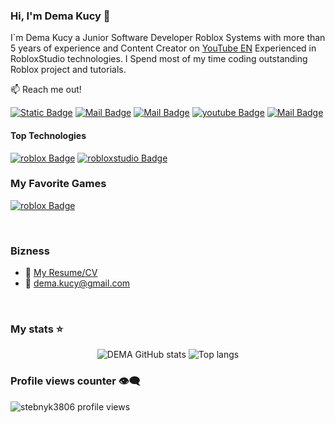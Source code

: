 ### Hi, I'm Dema Kucy 👋

I`m Dema Kucy a Junior Software Developer Roblox Systems with more than 5 years of experience and Content Creator on [YouTube EN](https://m.youtube.com/watch?v=8ho4Xp-9vqI&t=24s)
Experienced in RobloxStudio technologies. I Spend most of my time coding outstanding Roblox project and tutorials.

:mailbox: Reach me out!

[![Static Badge](https://img.shields.io/badge/YouTube-e74c3c?style=flat&logo=youtube&logoColor=white&labelColor=e74c3c&link=https%3A%2F%2Fm.youtube.com%2Fwatch%3Fv%3D8ho4Xp-9vqI%26t%3D24s)](https://m.youtube.com/watch?v=8ho4Xp-9vqI&t=24s)
[![Mail Badge](https://img.shields.io/badge/-DemaKucy-e74c3c?style=flat&labelColor=e74c3c&logo=youtube&logoColor=white)](https://www.youtube.com/watch?v=g3UdNniE5go)
[![Mail Badge](https://img.shields.io/badge/-DemaKucy-e74c3c?style=flat&labelColor=e74c3c&logo=youtube&logoColor=white)](https://www.youtube.com/watch?v=zPMD_ah_5kA) 
[![youtube Badge](https://img.shields.io/badge/-DemaKucy-0e76a8?style=flat&labelColor=0e76a8&logo=youtube&logoColor=white)](https://www.youtube.com/watch?v=XUZUoNq32Dc) 
[![Mail Badge](https://img.shields.io/badge/-DemaKucy-c0392b?style=flat&labelColor=c0392b&logo=gmail&logoColor=white)](mailto:Dema.Kucy@gmail.com)

#### Top Technologies

[![roblox Badge](https://img.shields.io/badge/-roblox-61DBFB?style=for-the-badge&labelColor=black&logo=roblox&logoColor=61DBFB)](https://roblox.com/) [![robloxstudio Badge](https://img.shields.io/badge/-robloxstudio-F0DB4F?style=for-the-badge&labelColor=black&logo=robloxstudio&logoColor=F0DB4F)](https://create.roblox.com/) 

### My Favorite Games

[![roblox Badge](https://img.shields.io/badge/-GAMES-61DBFB?style=for-the-badge&labelColor=black&logo=roblox&logoColor=61DBFB)](https://www.bluestacks.com/ru/blog/bluestacks-roundups/best-roblox-games-ru.html)

<br/>

### Bizness
- :paperclip: [My Resume/CV](https://drive.google.com/file/d/12z5Ig5x4RNoIUpQ-M7AMl1NL8FTIvlaU/view?usp=sharing)
- :email: dema.kucy@gmail.com

<br/>

### My stats ⭐

<div align="center">
<img alt="DEMA GitHub stats" src="https://github-readme-stats.vercel.app/api?username=stebnyk3806&show_icons=true&theme=transparent"/>
<img alt="Top langs" src="https://github-readme-stats.vercel.app/api/top-langs/?username=MaksymRudnyi&layout=compact&&langs_count=8"/>
</div>

### Profile views counter 👁️‍🗨️
![stebnyk3806 profile views](https://komarev.com/ghpvc/?username=stebnyk3806)
